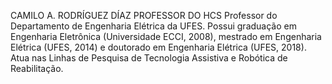 CAMILO A. RODRÍGUEZ DÍAZ 
PROFESSOR DO HCS
Professor do Departamento de Engenharia Elétrica da UFES. Possui graduação em Engenharia Eletrônica (Universidade ECCI, 2008), mestrado em Engenharia Elétrica (UFES, 2014) e doutorado em Engenharia Elétrica (UFES, 2018).
Atua nas Linhas de Pesquisa de Tecnologia Assistiva e Robótica de Reabilitação.